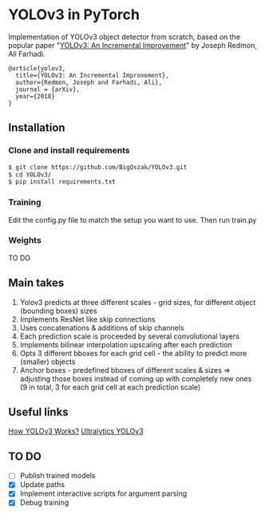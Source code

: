# YOLOv3 in PyTorch
Implementation of YOLOv3 object detector from scratch, based on the popular paper "[YOLOv3: An Incremental Improvement](https://arxiv.org/abs/1804.02767)" by Joseph Redmon, Ali Farhadi.
```
@article{yolov3,
  title={YOLOv3: An Incremental Improvement},
  author={Redmon, Joseph and Farhadi, Ali},
  journal = {arXiv},
  year={2018}
}
```

## Installation

### Clone and install requirements
```bash
$ git clone https://github.com/BigQszak/YOLOv3.git
$ cd YOLOv3/
$ pip install requirements.txt
```

### Training
Edit the config.py file to match the setup you want to use. 
Then run train.py

### Weights
TO DO

## Main takes
1. Yolov3 predicts at three different scales - grid sizes, for different object (bounding boxes) sizes
2. Implements ResNet like skip connections
3. Uses concatenations & additions of skip channels
4. Each prediction scale is proceeded by several convolutional layers
5. Implements bilinear interpolation upscaling after each prediction
6. Opts 3 different bboxes for each grid cell - the ability to predict more (smaller) objects
7. Anchor boxes - predefined bboxes of different scales & sizes => adjusting those boxes instead of coming up with completely new ones 
    (9 in total, 3 for each grid cell at each prediction scale)

## Useful links
[How YOLOv3 Works?](https://www.youtube.com/watch?v=MKF1NHGgFfk&list=WL&index=42&t=778s)
[Ultralytics YOLOv3](https://github.com/ultralytics/yolov3/tree/master)

## TO DO
- [ ] Publish trained models
- [x] Update paths 
- [x] Implement interactive scripts for argument parsing
- [x] Debug training
